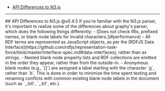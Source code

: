 
 - [API Differences to N3.js](#n3-js)

 
----
<a name="n3-differences" />
## API Differences to N3.js @v0.4.5
If you're familiar with the N3.js parser, it's important to realize some of the differences about graphy's parser, which does the following things differently:
 - [Does not check IRIs, prefixed names, or blank node labels for invalid characters.](#performance)
 - All RDF terms are represented as JavaScript objects, as per the [RDFJS Data Interface](https://github.com/rdfjs/representation-task-force/blob/master/interface-spec.md#data-interfaces), rather than as strings.
 - Nested blank node property lists and RDF collections are emitted in the order they appear, rather than from the outside-in.
 - Anonymous blank nodes (e.g., `[]`) are assigned a label starting with the character `g`, rather than `b`. This is done in order to minimize the time spent testing and renaming conflicts with common existing blank node labels in the document (such as `_:b0`, `_:b1`, etc.).
